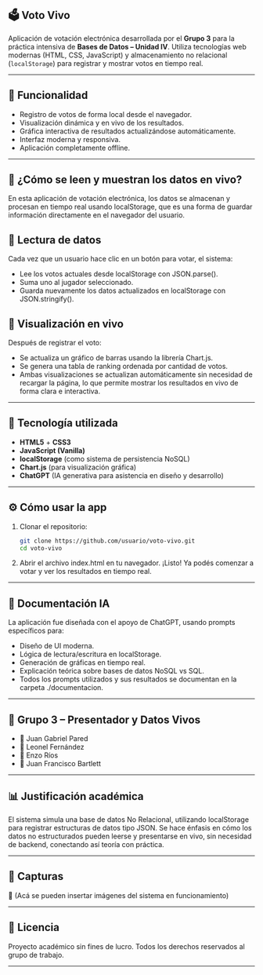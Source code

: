 ## 🗳️ Voto Vivo

Aplicación de votación electrónica desarrollada por el **Grupo 3** para la práctica intensiva de **Bases de Datos – Unidad IV**. Utiliza tecnologías web modernas (HTML, CSS, JavaScript) y almacenamiento no relacional (`localStorage`) para registrar y mostrar votos en tiempo real.

---

## 🚀 Funcionalidad

- Registro de votos de forma local desde el navegador.
- Visualización dinámica y en vivo de los resultados.
- Gráfica interactiva de resultados actualizándose automáticamente.
- Interfaz moderna y responsiva.
- Aplicación completamente offline.

---

## 📡 ¿Cómo se leen y muestran los datos en vivo?
En esta aplicación de votación electrónica, los datos se almacenan y procesan en tiempo real usando localStorage, que es una forma de guardar información directamente en el navegador del usuario.

## 🔹 Lectura de datos
Cada vez que un usuario hace clic en un botón para votar, el sistema:
- Lee los votos actuales desde localStorage con JSON.parse().
- Suma uno al jugador seleccionado.
- Guarda nuevamente los datos actualizados en localStorage con JSON.stringify().

## 🔹 Visualización en vivo
Después de registrar el voto:
- Se actualiza un gráfico de barras usando la librería Chart.js.
- Se genera una tabla de ranking ordenada por cantidad de votos.
- Ambas visualizaciones se actualizan automáticamente sin necesidad de recargar la página, lo que permite mostrar los resultados en vivo de forma clara e interactiva.

---

## 🧠 Tecnología utilizada

- **HTML5** + **CSS3**  
- **JavaScript (Vanilla)**  
- **localStorage** (como sistema de persistencia NoSQL)  
- **Chart.js** (para visualización gráfica)  
- **ChatGPT** (IA generativa para asistencia en diseño y desarrollo)

---

## ⚙️ Cómo usar la app

1. Clonar el repositorio:
   ```bash
   git clone https://github.com/usuario/voto-vivo.git
   cd voto-vivo
2. Abrir el archivo index.html en tu navegador.
¡Listo! Ya podés comenzar a votar y ver los resultados en tiempo real.

---

## 📄 Documentación IA
La aplicación fue diseñada con el apoyo de ChatGPT, usando prompts específicos para:
- Diseño de UI moderna.
- Lógica de lectura/escritura en localStorage.
- Generación de gráficas en tiempo real.
- Explicación teórica sobre bases de datos NoSQL vs SQL.
- Todos los prompts utilizados y sus resultados se documentan en la carpeta ./documentacion.

---

## 👥 Grupo 3 – Presentador y Datos Vivos
- 📩 Juan Gabriel Pared
- 📩 Leonel Fernández
- 📩 Enzo Ríos
- 📩 Juan Francisco Bartlett

---

## 📊 Justificación académica
El sistema simula una base de datos No Relacional, utilizando localStorage para registrar estructuras de datos tipo JSON. Se hace énfasis en cómo los datos no estructurados pueden leerse y presentarse en vivo, sin necesidad de backend, conectando así teoría con práctica.

---

## 📸 Capturas
📍 (Acá se pueden insertar imágenes del sistema en funcionamiento)

---

## 📢 Licencia
Proyecto académico sin fines de lucro. Todos los derechos reservados al grupo de trabajo.

---
